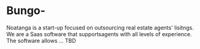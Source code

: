 # Bungo-

Noatanga is a start-up focused on outsourcing real estate agents' lisitngs. We are a Saas software that supportsagents with all levels of experience.
The software allows ... TBD
